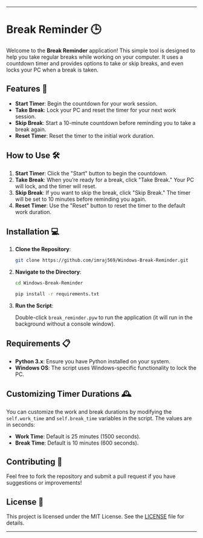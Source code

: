 
---

# Break Reminder 🕒

Welcome to the **Break Reminder** application! This simple tool is designed to help you take regular breaks while working on your computer. It uses a countdown timer and provides options to take or skip breaks, and even locks your PC when a break is taken.

## Features 🚀

- **Start Timer**: Begin the countdown for your work session.
- **Take Break**: Lock your PC and reset the timer for your next work session.
- **Skip Break**: Start a 10-minute countdown before reminding you to take a break again.
- **Reset Timer**: Reset the timer to the initial work duration.

## How to Use 🛠️

1. **Start Timer**: Click the "Start" button to begin the countdown.
2. **Take Break**: When you’re ready for a break, click "Take Break." Your PC will lock, and the timer will reset.
3. **Skip Break**: If you want to skip the break, click "Skip Break." The timer will be set to 10 minutes before reminding you again.
4. **Reset Timer**: Use the "Reset" button to reset the timer to the default work duration.

## Installation 💻

1. **Clone the Repository**:

   ```bash
   git clone https://github.com/imraj569/Windows-Break-Reminder.git
   ```

2. **Navigate to the Directory**:

   ```bash
   cd Windows-Break-Reminder
   ```
   ```bash
   pip install -r requirements.txt
   ```

3. **Run the Script**:

   Double-click `break_reminder.pyw` to run the application (it will run in the background without a console window).

## Requirements 📋

- **Python 3.x**: Ensure you have Python installed on your system.
- **Windows OS**: The script uses Windows-specific functionality to lock the PC.

## Customizing Timer Durations 🕰️

You can customize the work and break durations by modifying the `self.work_time` and `self.break_time` variables in the script. The values are in seconds:

- **Work Time**: Default is 25 minutes (1500 seconds).
- **Break Time**: Default is 10 minutes (600 seconds).

## Contributing 🤝

Feel free to fork the repository and submit a pull request if you have suggestions or improvements!

## License 📜

This project is licensed under the MIT License. See the [LICENSE](LICENSE) file for details.

---
